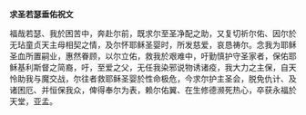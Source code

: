 **求圣若瑟垂佑祝文**

福哉若瑟、我於困苦中，奔赴尔前，既求尔至圣净配之助，又复切祈尔佑、因尔於无玷童贞天主母相契之情，及尔怀耶稣圣婴时，所发慈爱，哀恳祷尔。念我为耶稣圣血所置嗣业，惠然眷顾，以尔立佑，救我於艰难中，吁勤慎护守圣家者，保佑耶稣基利斯督之简裔，吁，至爱之父，无任我染邪说物诱诸疫，我大力之主保，自天怜助我与魔交战，尔往者救耶稣圣婴於性命极危，今求尔护主圣会，脱免仇计、及诸困厄、并恒保我众，俾得奉尔为表，赖尔佑翼、在生修德濒死热心，卒获永福於天堂，亚孟。
